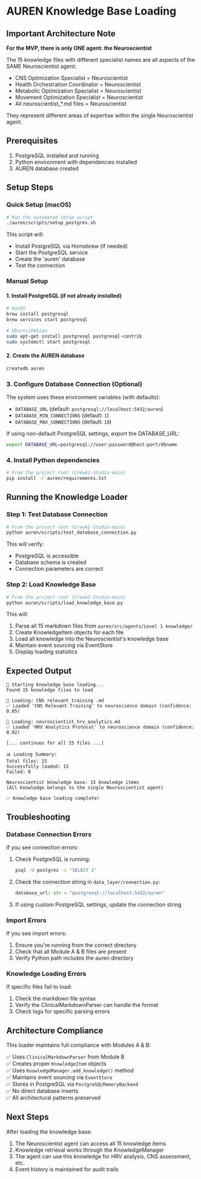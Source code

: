 # AUREN Knowledge Base Loading

## Important Architecture Note

**For the MVP, there is only ONE agent: the Neuroscientist**

The 15 knowledge files with different specialist names are all aspects of the SAME Neuroscientist agent:
- CNS Optimization Specialist = Neuroscientist
- Health Orchestration Coordinator = Neuroscientist  
- Metabolic Optimization Specialist = Neuroscientist
- Movement Optimization Specialist = Neuroscientist
- All neuroscientist_*.md files = Neuroscientist

They represent different areas of expertise within the single Neuroscientist agent.

## Prerequisites

1. PostgreSQL installed and running
2. Python environment with dependencies installed
3. AUREN database created

## Setup Steps

### Quick Setup (macOS)

```bash
# Run the automated setup script
./auren/scripts/setup_postgres.sh
```

This script will:
- Install PostgreSQL via Homebrew (if needed)
- Start the PostgreSQL service
- Create the 'auren' database
- Test the connection

### Manual Setup

#### 1. Install PostgreSQL (if not already installed)

```bash
# macOS
brew install postgresql
brew services start postgresql

# Ubuntu/Debian
sudo apt-get install postgresql postgresql-contrib
sudo systemctl start postgresql
```

#### 2. Create the AUREN database

```bash
createdb auren
```

### 3. Configure Database Connection (Optional)

The system uses these environment variables (with defaults):
- `DATABASE_URL` (default: `postgresql://localhost:5432/auren`)
- `DATABASE_MIN_CONNECTIONS` (default: `1`)
- `DATABASE_MAX_CONNECTIONS` (default: `10`)

If using non-default PostgreSQL settings, export the DATABASE_URL:
```bash
export DATABASE_URL=postgresql://user:password@host:port/dbname
```

### 4. Install Python dependencies

```bash
# From the project root (CrewAI-Studio-main)
pip install -r auren/requirements.txt
```

## Running the Knowledge Loader

### Step 1: Test Database Connection

```bash
# From the project root (CrewAI-Studio-main)
python auren/scripts/test_database_connection.py
```

This will verify:
- PostgreSQL is accessible
- Database schema is created
- Connection parameters are correct

### Step 2: Load Knowledge Base

```bash
# From the project root (CrewAI-Studio-main)
python auren/scripts/load_knowledge_base.py
```

This will:
1. Parse all 15 markdown files from `auren/src/agents/Level 1 knowledge/`
2. Create KnowledgeItem objects for each file
3. Load all knowledge into the Neuroscientist's knowledge base
4. Maintain event sourcing via EventStore
5. Display loading statistics

## Expected Output

```
🚀 Starting knowledge base loading...
Found 15 knowledge files to load

📄 Loading: CNS relevant training .md
✅ Loaded 'CNS Relevant Training' to neuroscience domain (confidence: 0.85)

📄 Loading: neuroscientist_hrv_analytics.md
✅ Loaded 'HRV Analytics Protocol' to neuroscience domain (confidence: 0.92)

[... continues for all 15 files ...]

📊 Loading Summary:
Total files: 15
Successfully loaded: 15
Failed: 0

Neuroscientist knowledge base: 15 knowledge items
(All knowledge belongs to the single Neuroscientist agent)

✅ Knowledge base loading complete!
```

## Troubleshooting

### Database Connection Errors

If you see connection errors:

1. Check PostgreSQL is running:
   ```bash
   psql -U postgres -c "SELECT 1"
   ```

2. Check the connection string in `data_layer/connection.py`:
   ```python
   database_url: str = "postgresql://localhost:5432/auren"
   ```

3. If using custom PostgreSQL settings, update the connection string

### Import Errors

If you see import errors:
1. Ensure you're running from the correct directory
2. Check that all Module A & B files are present
3. Verify Python path includes the auren directory

### Knowledge Loading Errors

If specific files fail to load:
1. Check the markdown file syntax
2. Verify the ClinicalMarkdownParser can handle the format
3. Check logs for specific parsing errors

## Architecture Compliance

This loader maintains full compliance with Modules A & B:

✅ Uses `ClinicalMarkdownParser` from Module B  
✅ Creates proper `KnowledgeItem` objects  
✅ Uses `KnowledgeManager.add_knowledge()` method  
✅ Maintains event sourcing via `EventStore`  
✅ Stores in PostgreSQL via `PostgreSQLMemoryBackend`  
✅ No direct database inserts  
✅ All architectural patterns preserved  

## Next Steps

After loading the knowledge base:

1. The Neuroscientist agent can access all 15 knowledge items
2. Knowledge retrieval works through the KnowledgeManager
3. The agent can use this knowledge for HRV analysis, CNS assessment, etc.
4. Event history is maintained for audit trails 